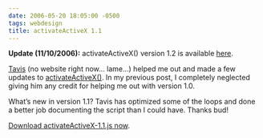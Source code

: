 ```yaml
---
date: 2006-05-20 18:05:00 -0500
tags: webdesign
title: activateActiveX 1.1
---
```


**Update (11/10/2006):** activateActiveX() version 1.2 is available [here](http://sixtwothree.org/blog/archives/2006/11/10/activateactivex-12/).

[Tavis](http://www.tavistucker.com/) (no website right now… lame…) helped me out and made a few updates to [activateActiveX()](http://sixtwothree.org/blog/archives/2006/05/07/activateactivex-a-standards-based-solution-to-internet-explorers-active-content-woes/). In my previous post, I completely neglected giving him any credit for helping me out with version 1.0.

What’s new in version 1.1? Tavis has optimized some of the loops and done a better job documenting the script than I could have. Thanks bud!

[Download activateActiveX-1.1.js now](/files/activateActiveX-1.1.js).